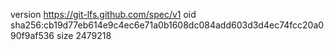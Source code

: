 version https://git-lfs.github.com/spec/v1
oid sha256:cb19d77eb614e9c4ec6e71a0b1608dc084add603d3d4ec74fcc20a090f9af536
size 2479218
